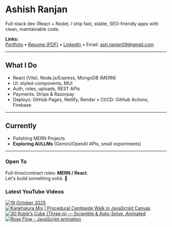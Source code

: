 # Ashish Ranjan

Full-stack dev (React + Node). I ship fast, stable, SEO-friendly apps with clean, maintainable code.

**Links:**  
[Portfolio](https://www.ashishranjan.net) • 
[Resume (PDF)](https://github.com/a2rp/resume/releases/latest/download/Ashish_Ranjan_Resume.pdf) • 
[LinkedIn](https://www.linkedin.com/in/aashishranjan/) • 
Email: ash.ranjan09@gmail.com

---

## What I Do
- React (Vite), Node.js/Express, MongoDB (MERN)
- UI: styled-components, MUI
- Auth, roles, uploads, REST APIs
- Payments: Stripe & Razorpay
- Deploys: GitHub Pages, Netlify, Render • CI/CD: GitHub Actions, Firebase

---

## Currently
- Polishing MERN Projects
- **Exploring AI/LLMs** (Gemini/OpenAI APIs, small experiments)

---

### Open To
Full-time/contract roles: **MERN / React**.  
Let's build something solid. 🚀

### Latest YouTube Videos
<p align="left">

<!-- BEGIN YOUTUBE-CARDS -->
[![19 October 2025](https://ytcards.demolab.com/?id=Lo3yRZuTStc&title=19+October+2025&lang=en&timestamp=1760889606&background_color=%230d1117&title_color=%23ffffff&stats_color=%23b3b3b3&max_title_lines=2&width=360&border_radius=10 "19 October 2025")](https://www.youtube.com/shorts/Lo3yRZuTStc)
[![Kankhajura Mix | Procedural Centipede Walk in JavaScript Canvas](https://ytcards.demolab.com/?id=6cQvxG0Frwc&title=Kankhajura+Mix+%7C+Procedural+Centipede+Walk+in+JavaScript+Canvas&lang=en&timestamp=1760833378&background_color=%230d1117&title_color=%23ffffff&stats_color=%23b3b3b3&max_title_lines=2&width=360&border_radius=10 "Kankhajura Mix | Procedural Centipede Walk in JavaScript Canvas")](https://www.youtube.com/watch?v=6cQvxG0Frwc)
[![3D Rubik’s Cube (Three.js) — Scramble & Auto-Solve, Animated](https://ytcards.demolab.com/?id=7au5QF71t0c&title=3D+Rubik%E2%80%99s+Cube+%28Three.js%29+%E2%80%94+Scramble+%26+Auto-Solve%2C+Animated&lang=en&timestamp=1760816786&background_color=%230d1117&title_color=%23ffffff&stats_color=%23b3b3b3&max_title_lines=2&width=360&border_radius=10 "3D Rubik’s Cube (Three.js) — Scramble & Auto-Solve, Animated")](https://www.youtube.com/watch?v=7au5QF71t0c)
[![Rose Flow - JavaScript animation](https://ytcards.demolab.com/?id=oL9fU-eDxAs&title=Rose+Flow+-+JavaScript+animation&lang=en&timestamp=1760786680&background_color=%230d1117&title_color=%23ffffff&stats_color=%23b3b3b3&max_title_lines=2&width=360&border_radius=10 "Rose Flow - JavaScript animation")](https://www.youtube.com/watch?v=oL9fU-eDxAs)
<!-- END YOUTUBE-CARDS -->

</p>
